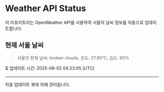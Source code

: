 
# Weather API Status

이 리포지토리는 OpenWeather API를 사용하여 서울의 날씨 정보를 자동으로 업데이트합니다.

## 현재 서울 날씨
> 서울의 현재 날씨: broken clouds, 온도: 27.95°C, 습도: 60%

⏳ 업데이트 시간: 2025-09-02 04:23:05 (UTC)

---
자동 업데이트 봇에 의해 관리됩니다.
